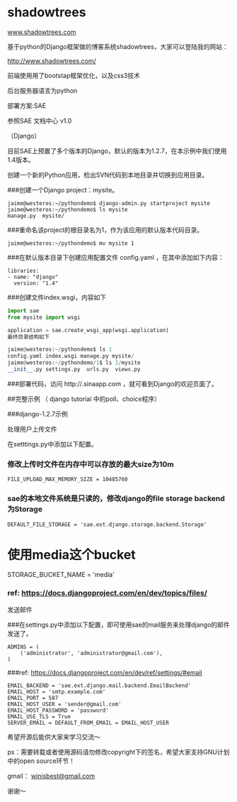 # shadowtrees
www.shadowtrees.com

基于python的Django框架做的博客系统shadowtrees，大家可以登陆我的网站：

http://www.shadowtrees.com/

前端使用用了bootstap框架优化，以及css3技术

后台服务器语言为python

部署方案:SAE

参照SAE 文档中心 v1.0

（Django）

目前SAE上预置了多个版本的Django，默认的版本为1.2.7，在本示例中我们使用1.4版本。

创建一个新的Python应用，检出SVN代码到本地目录并切换到应用目录。

###创建一个Django project：mysite。
```
jaime@westeros:~/pythondemo$ django-admin.py startproject mysite
jaime@westeros:~/pythondemo$ ls mysite
manage.py  mysite/
```

###重命名该project的根目录名为1，作为该应用的默认版本代码目录。

```
jaime@westeros:~/pythondemo$ mv mysite 1
```

###在默认版本目录下创建应用配置文件 config.yaml ，在其中添加如下内容：

```
libraries:
- name: "django"
  version: "1.4"
```


###创建文件index.wsgi，内容如下


```python
import sae
from mysite import wsgi

application = sae.create_wsgi_app(wsgi.application)
最终目录结构如下

jaime@westeros:~/pythondemo$ ls 1
config.yaml index.wsgi manage.py mysite/
jaime@westeros:~/pythondemo/1$ ls 1/mysite
__init__.py settings.py  urls.py  views.py
```

###部署代码，访问 http://<your-application-name>.sinaapp.com ，就可看到Django的欢迎页面了。


##完整示例 （ django tutorial 中的poll、choice程序）

###django-1.2.7示例

处理用户上传文件

在setttings.py中添加以下配置。

### 修改上传时文件在内存中可以存放的最大size为10m
```
FILE_UPLOAD_MAX_MEMORY_SIZE = 10485760
```
### sae的本地文件系统是只读的，修改django的file storage backend为Storage

```
DEFAULT_FILE_STORAGE = 'sae.ext.django.storage.backend.Storage'
```

# 使用media这个bucket
STORAGE_BUCKET_NAME = 'media'
### ref: https://docs.djangoproject.com/en/dev/topics/files/
发送邮件

###在settings.py中添加以下配置，即可使用sae的mail服务来处理django的邮件发送了。

```
ADMINS = (
    ('administrator', 'administrator@gmail.com'),
)
```

###ref: https://docs.djangoproject.com/en/dev/ref/settings/#email

```
EMAIL_BACKEND = 'sae.ext.django.mail.backend.EmailBackend'
EMAIL_HOST = 'smtp.example.com'
EMAIL_PORT = 587
EMAIL_HOST_USER = 'sender@gmail.com'
EMAIL_HOST_PASSWORD = 'password'
EMAIL_USE_TLS = True
SERVER_EMAIL = DEFAULT_FROM_EMAIL = EMAIL_HOST_USER
```



希望开源后能供大家来学习交流～


ps：需要转载或者使用源码请勿修改copyright下的签名，希望大家支持GNU计划中的open source环节！

gmail： winisbest@gmail.com

谢谢～
